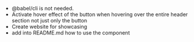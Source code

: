* @babel/cli is not needed.
* Activate hover effect of the button when hovering over the entire header section not just only the button
* Create website for showcasing
* add into README.md how to use the component
